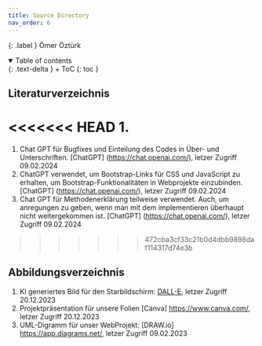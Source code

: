 ```yaml
---
title: Source Directory
nav_order: 6
---
```


{: .label }
Ömer Öztürk



<details open markdown="block">
{: .text-delta }
<summary>Table of contents</summary>
+ ToC
{: toc }
</details>

## Literaturverzeichnis

<<<<<<< HEAD
1. 
=======
1. Chat GPT für Bugfixes und Einteilung des Codes in Über- und Unterschriften. 
   [ChatGPT] (https://chat.openai.com/), letzer Zugriff 09.02.2024
2. ChatGPT verwendet, um Bootstrap-Links für CSS und JavaScript zu erhalten, um Bootstrap-Funktionalitäten in Webprojekte einzubinden.
   [ChatGPT] (https://chat.openai.com/), letzer Zugriff 09.02.2024
3. Chat GPT für Methodenerklärung teilweise verwendet. Auch, um anregungen zu geben, wenn man mit dem implementieren überhaupt nicht weitergekommen ist.
   [ChatGPT] (https://chat.openai.com/), letzer Zugriff 09.02.2024
>>>>>>> 472cba3cf33c21b0d4dbb9898daf114317d74e3b

## Abbildungsverzeichnis

1. KI generiertes Bild für den Starbildschirm: [DALL-E](https://openai.com/dall-e-3), letzer Zugriff 20.12.2023
2. Projektpräsentation für unsere Folien [Canva] https://www.canva.com/, letzer Zugriff 20.12.2023
3. UML-Digramm für unser WebProjekt: [DRAW.io] https://app.diagrams.net/,  letzer Zugriff 09.02.2023